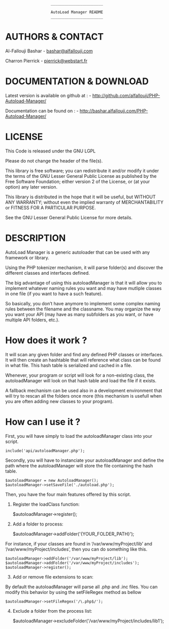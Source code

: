     
                        _______________________
  
                        AutoLoad Manager README
                        _______________________
                         

AUTHORS & CONTACT
=================

Al-Fallouji Bashar 
    - bashar@alfallouji.com

Charron Pierrick
    - pierrick@webstart.fr

    
DOCUMENTATION & DOWNLOAD
========================

Latest version is available on github at :
    - http://github.com/alfallouji/PHP-Autoload-Manager/

Documentation can be found on : 
    - http://bashar.alfallouji.com/PHP-Autoload-Manager/


LICENSE
=======

This Code is released under the GNU LGPL

Please do not change the header of the file(s).

This library is free software; you can redistribute it and/or modify it 
under the terms of the GNU Lesser General Public License as published 
by the Free Software Foundation; either version 2 of the License, or 
(at your option) any later version.

This library is distributed in the hope that it will be useful, but 
WITHOUT ANY WARRANTY; without even the implied warranty of MERCHANTABILITY 
or FITNESS FOR A PARTICULAR PURPOSE.

See the GNU Lesser General Public License for more details.


DESCRIPTION
===========

AutoLoad Manager is a generic autoloader that can be used with any
framework or library.

Using the PHP tokenizer mechanism, it will parse folder(s) and discover
the different classes and interfaces defined.

The big advantage of using this autoloadManager is that it will allow
you to implement whatever naming rules you want and may have mutliple
classes in one file (if you want to have a such feature).

So basically, you don’t have anymore to implement some complex naming rules
between the filename and the classname. You may organize the way you want
your API (may have as many subfolders as you want, or have multiple 
API folders, etc.).


How does it work ?
==================

It will scan any given folder and find any defined PHP classes or interfaces. 
It will then create an hashtable that will reference what class can be 
found in what file. This hash table is serialized and cached in a file.

Whenever, your program or script will look for a non-existing class, 
the autoloadManager will look on that hash table and load the file if it exists. 

A fallback mechanism can be used also in a development environment that will 
try to rescan all the folders once more (this mechanism is usefull when 
you are often adding new classes to your program).


How can I use it ?
==================

First, you will have simply to load the autoloadManager class into your script.

    include('api/autoloadManager.php'); 


Secondly, you will have to instanciate your autoloadManager and define
the path where the autoloadManager will store the file containing the
hash table.

    $autoloadManager = new AutoloadManager();
    $autoloadManager->setSaveFile('./autoload.php');

Then, you have the four main features offered by this script.

1. Register the loadClass function:

    $autoloadManager->register();

2. Add a folder to process:

    $autoloadManager->addFolder('{YOUR_FOLDER_PATH}');


For instance, if your classes are found in ‘/var/www/myProject/lib’ and 
‘/var/www/myProject/includes’, then you can do something like this.

    $autoloadManager->addFolder('/var/www/myProject/lib');
    $autoloadManager->addFolder('/var/www/myProject/includes');
    $autoloadManager->register();

3. Add or remove file extensions to scan:

By default the autoloadManager will parse all .php and .inc files. You can
modify this behavior by using the setFileRegex method as bellow

    $autoloadManager->setFileRegex('/\.php$/');


4. Exclude a folder from the process list:

    $autoloadManager->excludeFolder('/var/www/myProject/includes/lib1');
